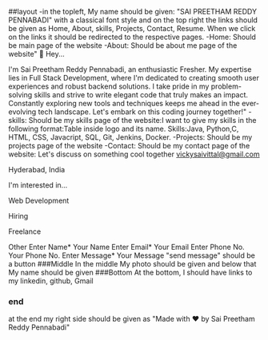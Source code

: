 ##layout
-in the topleft, My name should be given: "SAI PREETHAM REDDY PENNABADI" with a classical font style
and on the top right the links should be given as Home, About, skills, Projects, Contact, Resume. When we click on the links it should be redirected to the respective pages.
   -Home: Should be main page of the website
   -About: Should be about me page of the website" 👋 Hey...

I'm Sai Preetham Reddy Pennabadi, an enthusiastic Fresher. My expertise lies in Full Stack Development, where I'm dedicated to creating smooth user experiences and robust backend solutions. I take pride in my problem-solving skills and strive to write elegant code that truly makes an impact. Constantly exploring new tools and techniques keeps me ahead in the ever-evolving tech landscape. Let's embark on this coding journey together!"
   -skills: Should be my skills page of the website:I want to give my skills in the following format:Table inside logo and its name. Skills:Java, Python,C, HTML, CSS, Javacript, SQL, Git, Jenkins, Docker.
   -Projects: Should be my projects page of the website
   -Contact: Should be my contact page of the website: Let's discuss on something cool together
vickysaivittal@gmail.com

Hyderabad, India

I'm interested in...

Web Development

Hiring

Freelance

Other
Enter Name*
Your Name
Enter Email*
Your Email
Enter Phone No.
Your Phone No.
Enter Message*
Your Message
   "send message" should be a button
###Middle
In the middle My photo should be given and below that My name should be given
###Bottom
At the bottom, I should have links to my linkedin, github, Gmail
### end
at the end my right side should be given as "Made with ❤️ by Sai Preetham Reddy Pennabadi"
